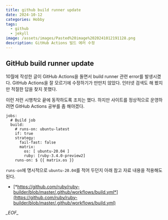 ```yaml
---
title: github build runner update
date: 2024-10-12
categories: Hobby
tags:
  - github
  - jekyll
image: /assets/images/Pasted%20image%2020241012191128.png
description: GitHub Actions 빌드 에러 수정
---
```


## GitHub build runner update
10월에 작성한 글이 GitHub Actions을 돌면서 build runner 관련 error를 발생시켰다. GitHub Actions을 잘 모르기에 수정하기가 만만치 않았다. 인터넷 검색도 해 봤지만 적절한 답을 찾지 못했다.

이런 저런 시행착오 끝에 동작하도록 조치는 했다. 하지만 사이트를 정상적으로 운영하려면 GitHub Actions 공부를 좀 해야겠다.

```
jobs:
  # Build job
  build:
    # runs-on: ubuntu-latest
    if: true
    strategy:
      fail-fast: false
      matrix:
        os: [ ubuntu-20.04 ]
        ruby: [ruby-3.4.0-preview2]
    runs-on: $ {{ matrix.os }}
```

`runs-on`에 명시적으로 `ubuntu-20.04`를 적어 두던지 아래 참고 자료 내용을 적용해도 된다.

- [*https://github.com/ruby/ruby-builder/blob/master/.github/workflows/build.yml*](https://github.com/ruby/ruby-builder/blob/master/.github/workflows/build.yml)


_\_EOF\__
